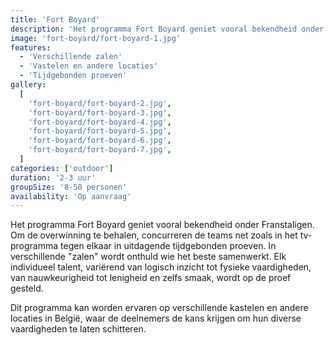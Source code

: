 ```yaml
---
title: 'Fort Boyard'
description: 'Het programma Fort Boyard geniet vooral bekendheid onder Franstaligen'
image: 'fort-boyard/fort-boyard-1.jpg'
features:
  - 'Verschillende zalen'
  - 'Vastelen en andere locaties'
  - 'Tijdgebonden proeven'
gallery:
  [
    'fort-boyard/fort-boyard-2.jpg',
    'fort-boyard/fort-boyard-3.jpg',
    'fort-boyard/fort-boyard-4.jpg',
    'fort-boyard/fort-boyard-5.jpg',
    'fort-boyard/fort-boyard-6.jpg',
    'fort-boyard/fort-boyard-7.jpg',
  ]
categories: ['outdoor']
duration: '2-3 uur'
groupSize: '8-50 personen'
availability: 'Op aanvraag'
---
```


Het programma Fort Boyard geniet vooral bekendheid onder Franstaligen. Om de overwinning te behalen, concurreren de teams net zoals in het tv-programma tegen elkaar in uitdagende tijdgebonden proeven. In verschillende "zalen" wordt onthuld wie het beste samenwerkt. Elk individueel talent, variërend van logisch inzicht tot fysieke vaardigheden, van nauwkeurigheid tot lenigheid en zelfs smaak, wordt op de proef gesteld.

Dit programma kan worden ervaren op verschillende kastelen en andere locaties in België, waar de deelnemers de kans krijgen om hun diverse vaardigheden te laten schitteren.
